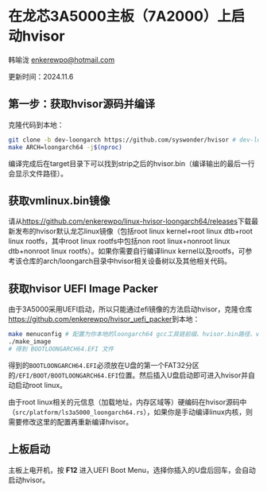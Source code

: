 # 在龙芯3A5000主板（7A2000）上启动hvisor

韩喻泷 <enkerewpo@hotmail.com>

更新时间：2024.11.6

## 第一步：获取hvisor源码并编译

克隆代码到本地：

```bash
git clone -b dev-loongarch https://github.com/syswonder/hvisor # dev-loongarch分支
make ARCH=loongarch64 -j$(nproc)
```
编译完成后在target目录下可以找到strip之后的hvisor.bin（编译输出的最后一行会显示文件路径）。

## 获取vmlinux.bin镜像

请从<https://github.com/enkerewpo/linux-hvisor-loongarch64/releases>下载最新发布的hvisor默认龙芯linux镜像（包括root linux kernel+root linux dtb+root linux rootfs，其中root linux rootfs中包括non root linux+nonroot linux dtb+nonroot linux rootfs）。如果你需要自行编译linux kernel以及rootfs，可参考该仓库的arch/loongarch目录中hvisor相关设备树以及其他相关代码。

## 获取hvisor UEFI Image Packer

由于3A5000采用UEFI启动，所以只能通过efi镜像的方法启动hvisor，克隆仓库<https://github.com/enkerewpo/hvisor_uefi_packer>到本地：

```bash
make menuconfig # 配置为你本地的loongarch64 gcc工具链前缀、hvisor.bin路径、vmlinux.bin路径
./make_image
# 得到 BOOTLOONGARCH64.EFI 文件
```

得到的`BOOTLOONGARCH64.EFI`必须放在U盘的第一个FAT32分区的`/EFI/BOOT/BOOTLOONGARCH64.EFI`位置。然后插入U盘启动即可进入hvisor并自动启动root linux。

由于root linux相关的元信息（加载地址，内存区域等）硬编码在hvisor源码中（`src/platform/ls3a5000_loongarch64.rs`），如果你是手动编译linux内核，则需要修改这里的配置再重新编译hvisor。

## 上板启动

主板上电开机，按 **F12** 进入UEFI Boot Menu，选择你插入的U盘后回车，会自动启动hvisor。